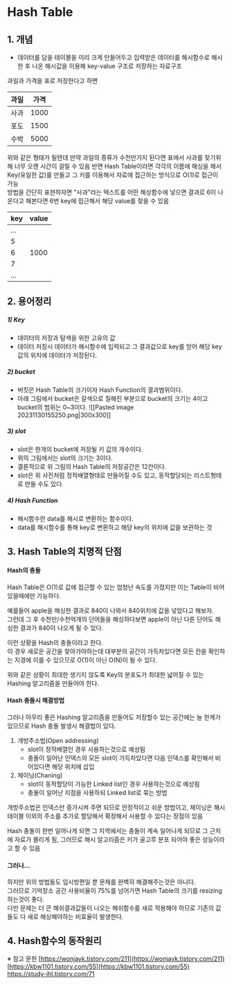 # Hash Table

## 1. 개념
- 데이터를 담을 테이블을 미리 크게 만들어두고 입력받은 데이터를 해시함수로 해시한 후 나온 해시값을 이용해 key-value 구조로 저장하는 자료구조

과일과 가격을 표로 저장한다고 하면  

| 과일 | 가격 |
| ---- | ---- |
| 사과 | 1000 |
| 포도 | 1500 |
| 수박 | 5000 |

위와 같은 형태가 될텐데 만약 과일의 종류가 수천만가지 된다면 표에서 사과를 찾기위해 너무 오랜 시간이 걸릴 수 있음
반면 Hash Table이라면 각각의 이름에 해싱을 해서 Key(유일한 값)를 만들고 그 키를 이용해서 자료에 접근하는 방식으로 O(1)로 접근이 가능  
방법을 간단히 표현하자면 "사과"라는 텍스트를 어떤 해싱함수에 넣으면 결과로 6이 나온다고 해본다면 6번 key에 접근해서 해당 value를 찾을 수 있음

| key | value |
| --- | ----- |
| ... |       |
| 5   |       |
| 6   | 1000  |
| 7   |       |
| ... |       |


## 2. 용어정리
##### 1) Key
- 데이터의 저장과 탐색을 위한 고유의 값
- 데이터 저장시 데이터가 해시함수에 입력되고 그 결과값으로 key를 얻어 해당 key값의 위치에 데이터가 저장된다.

##### 2) bucket
- 버킷은 Hash Table의 크기이자 Hash Function의 결과범위이다.
- 아래 그림에서 bucket은 갈색으로 칠해진 부분으로 bucket의 크기는 4이고 bucket의 범위는 0~3이다.
![[Pasted image 20231130155250.png|300x300]]

##### 3) slot
- slot은 한개의 bucket에 저장될 키 값의 개수이다.
- 위의 그림에서는 slot의 크기는 3이다.
- 결론적으로 위 그림의 Hash Table의 저장공간은 12칸이다.
- slot은 위 사진처럼 정적배열형태로 만들어질 수도 있고, 동적할당되는 리스트형태로 만들 수도 있다.  

##### 4) Hash Function
- 해시함수란 data를 해시로 변환하는 함수이다.
- data를 해시함수를 통해 key로 변환하고 해당 key의 위치에 값을 보관하는 것


## 3. Hash Table의 치명적 단점

#### Hash의 충돌
Hash Table은 O(1)로 값에 접근할 수 있는 엄청난 속도를 가졌지만 이는 Table이 비어있을때에만 가능하다.  

예를들어 apple을 해싱한 결과로 840이 나와서 840위치에 값을 넣었다고 해보자.  
그런데 그 후 수천만/수천억개의 단어들을 해싱하다보면 apple이 아닌 다른 단어도 해싱한 결과가 840이 나오게 될 수 있다.   

이런 상황을 Hash의 충돌이라고 한다.  
이 경우 새로운 공간을 찾아가야하는데 대부분의 공간이 가득차있다면 모든 칸을 확인하는 지경에 이를 수 있으므로 O(1)이 아닌 O(N)이 될 수 있다.

위와 같은 상황이 최대한 생기지 않도록 Key의 분포도가 최대한 넓어질 수 있는 Hashing 알고리즘을 만들어야 한다.

#### Hash 충돌시 해결방법
그러나 아무리 좋은 Hashing 알고리즘을 만들어도 저장할수 있는 공간에는 늘 한계가 있으므로 Hash 충돌 발생시 해결법이 있다.

1) 개방주소법(Open addressing) 
	- slot이 정적배열인 경우 사용하는것으로 예상됨
	- 충돌이 일어난 인덱스의 모든 slot이 가득차있다면 다음 인덱스를 확인해서 비어있다면 해당 위치에 삽입
3) 체이닝(Chaning) 
	- slot이 동적할당이 가능한 Linked list인 경우 사용하는것으로 예상됨
	- 충돌이 일어난 지점을 사용하되 Linked list로 묶는 방법

개방주소법은 인덱스만 증가시켜 주면 되므로 안정적이고 쉬운 방법이고, 체이닝은 해시테이블 이외의 주소를 추가로 할당해서 확장해서 사용할 수 있다는 장점이 있음

Hash 충돌이 한번 일어나게 되면 그 지역에서는 충돌이 계속 일어나게 되므로 그 근처에 자료가 몰리게 됨, 그러므로 해시 알고리즘은 키가 골고루 분포 되어야 좋은 성능이라고 할 수 있음


#### 그러나...
하지만 위의 방법들도 임시방편일 뿐 문제를 완벽히 해결해주는것은 아니다.  
그러므로 기억장소 공간 사용비율이 75%를 넘어가면 Hash Table의 크기를 resizing하는것이 좋다.  
다만 문제는 더 큰 해쉬결과값들이 나오는 해쉬함수를 새로 적용해야 하므로 기존의 값들도 다 새로 해싱해야하는 비효율이 발생한다.  


## 4. Hash함수의 동작원리




※ 참고 문헌
[https://wonjayk.tistory.com/211](https://wonjayk.tistory.com/211)
[https://kbw1101.tistory.com/55](https://kbw1101.tistory.com/55)
https://study-ihl.tistory.com/71